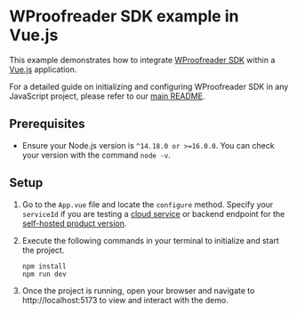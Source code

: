 # WProofreader SDK example in Vue.js

This example demonstrates how to integrate [WProofreader SDK](https://www.npmjs.com/package/@webspellchecker/wproofreader-sdk-js) within a [Vue.js](https://vuejs.org/) application.

For a detailed guide on initializing and configuring WProofreader SDK in any JavaScript project, please refer to our [main README](https://github.com/WebSpellChecker/wproofreader-sdk-js/blob/master/README.md).

## Prerequisites

* Ensure your Node.js version is `^14.18.0 or >=16.0.0`. You can check your version with the command `node -v`.

## Setup
1. Go to the `App.vue` file and locate the `configure` method. Specify your `serviceId` if you are testing a [cloud service](https://github.com/WebSpellChecker/wproofreader-sdk-js#for-the-cloud-based-version) or backend endpoint for the [self-hosted product version](https://github.com/WebSpellChecker/wproofreader-sdk-js#for-the-server-version). 

2. Execute the following commands in your terminal to initialize and start the project.

	```
	npm install
	npm run dev
	```

3. Once the project is running, open your browser and navigate to http://localhost:5173 to view and interact with the demo.
